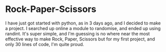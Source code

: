 # Rock-Paper-Scissors
I have just got started with python, as in 3 days ago, and I decided to make a project. I searched up online a module to randomise, and ended up using randint. It's super simple, and I'm guessing is no where near the most effective way to make Rock, Paper, Scissors but for my first project, and only 30 lines of code, I'm quite proud.
